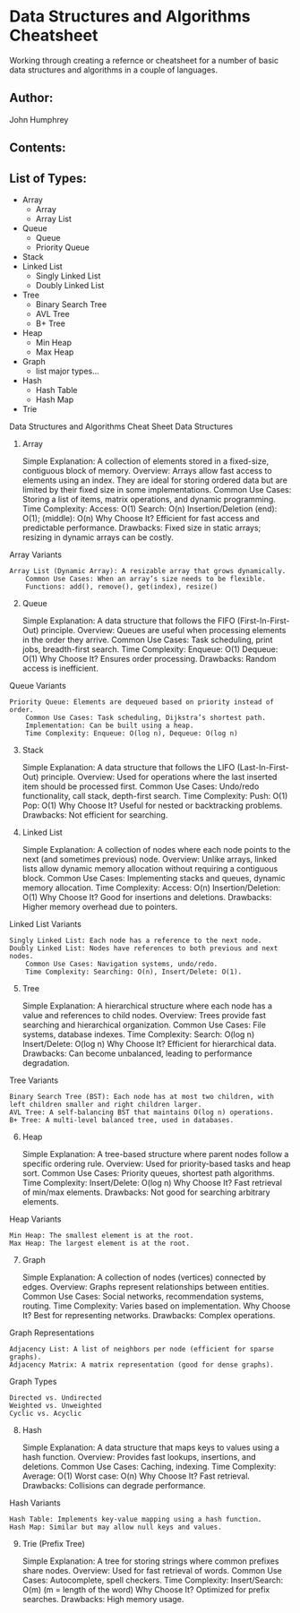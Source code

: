 # Data Structures and Algorithms Cheatsheet
Working through creating a refernce or cheatsheet for a number of basic data structures and algorithms in a couple of languages.

## Author:
John Humphrey

## Contents:

## List of Types:
- Array
    - Array
    - Array List
- Queue
    - Queue
    - Priority Queue
- Stack
- Linked List
    - Singly Linked List
    - Doubly Linked List
- Tree
    - Binary Search Tree
    - AVL Tree
    - B+ Tree
- Heap
    - Min Heap
    - Max Heap
- Graph
    - list major types...
- Hash
    - Hash Table
    - Hash Map
- Trie


Data Structures and Algorithms Cheat Sheet
Data Structures
1. Array

    Simple Explanation: A collection of elements stored in a fixed-size, contiguous block of memory.
    Overview: Arrays allow fast access to elements using an index. They are ideal for storing ordered data but are limited by their fixed size in some implementations.
    Common Use Cases: Storing a list of items, matrix operations, and dynamic programming.
    Time Complexity:
        Access: O(1)
        Search: O(n)
        Insertion/Deletion (end): O(1); (middle): O(n)
    Why Choose It? Efficient for fast access and predictable performance.
    Drawbacks: Fixed size in static arrays; resizing in dynamic arrays can be costly.

Array Variants

    Array List (Dynamic Array): A resizable array that grows dynamically.
        Common Use Cases: When an array’s size needs to be flexible.
        Functions: add(), remove(), get(index), resize()

2. Queue

    Simple Explanation: A data structure that follows the FIFO (First-In-First-Out) principle.
    Overview: Queues are useful when processing elements in the order they arrive.
    Common Use Cases: Task scheduling, print jobs, breadth-first search.
    Time Complexity:
        Enqueue: O(1)
        Dequeue: O(1)
    Why Choose It? Ensures order processing.
    Drawbacks: Random access is inefficient.

Queue Variants

    Priority Queue: Elements are dequeued based on priority instead of order.
        Common Use Cases: Task scheduling, Dijkstra’s shortest path.
        Implementation: Can be built using a heap.
        Time Complexity: Enqueue: O(log n), Dequeue: O(log n)

3. Stack

    Simple Explanation: A data structure that follows the LIFO (Last-In-First-Out) principle.
    Overview: Used for operations where the last inserted item should be processed first.
    Common Use Cases: Undo/redo functionality, call stack, depth-first search.
    Time Complexity:
        Push: O(1)
        Pop: O(1)
    Why Choose It? Useful for nested or backtracking problems.
    Drawbacks: Not efficient for searching.

4. Linked List

    Simple Explanation: A collection of nodes where each node points to the next (and sometimes previous) node.
    Overview: Unlike arrays, linked lists allow dynamic memory allocation without requiring a contiguous block.
    Common Use Cases: Implementing stacks and queues, dynamic memory allocation.
    Time Complexity:
        Access: O(n)
        Insertion/Deletion: O(1)
    Why Choose It? Good for insertions and deletions.
    Drawbacks: Higher memory overhead due to pointers.

Linked List Variants

    Singly Linked List: Each node has a reference to the next node.
    Doubly Linked List: Nodes have references to both previous and next nodes.
        Common Use Cases: Navigation systems, undo/redo.
        Time Complexity: Searching: O(n), Insert/Delete: O(1).

5. Tree

    Simple Explanation: A hierarchical structure where each node has a value and references to child nodes.
    Overview: Trees provide fast searching and hierarchical organization.
    Common Use Cases: File systems, database indexes.
    Time Complexity:
        Search: O(log n)
        Insert/Delete: O(log n)
    Why Choose It? Efficient for hierarchical data.
    Drawbacks: Can become unbalanced, leading to performance degradation.

Tree Variants

    Binary Search Tree (BST): Each node has at most two children, with left children smaller and right children larger.
    AVL Tree: A self-balancing BST that maintains O(log n) operations.
    B+ Tree: A multi-level balanced tree, used in databases.

6. Heap

    Simple Explanation: A tree-based structure where parent nodes follow a specific ordering rule.
    Overview: Used for priority-based tasks and heap sort.
    Common Use Cases: Priority queues, shortest path algorithms.
    Time Complexity: Insert/Delete: O(log n)
    Why Choose It? Fast retrieval of min/max elements.
    Drawbacks: Not good for searching arbitrary elements.

Heap Variants

    Min Heap: The smallest element is at the root.
    Max Heap: The largest element is at the root.

7. Graph

    Simple Explanation: A collection of nodes (vertices) connected by edges.
    Overview: Graphs represent relationships between entities.
    Common Use Cases: Social networks, recommendation systems, routing.
    Time Complexity: Varies based on implementation.
    Why Choose It? Best for representing networks.
    Drawbacks: Complex operations.

Graph Representations

    Adjacency List: A list of neighbors per node (efficient for sparse graphs).
    Adjacency Matrix: A matrix representation (good for dense graphs).

Graph Types

    Directed vs. Undirected
    Weighted vs. Unweighted
    Cyclic vs. Acyclic

8. Hash

    Simple Explanation: A data structure that maps keys to values using a hash function.
    Overview: Provides fast lookups, insertions, and deletions.
    Common Use Cases: Caching, indexing.
    Time Complexity:
        Average: O(1)
        Worst case: O(n)
    Why Choose It? Fast retrieval.
    Drawbacks: Collisions can degrade performance.

Hash Variants

    Hash Table: Implements key-value mapping using a hash function.
    Hash Map: Similar but may allow null keys and values.

9. Trie (Prefix Tree)

    Simple Explanation: A tree for storing strings where common prefixes share nodes.
    Overview: Used for fast retrieval of words.
    Common Use Cases: Autocomplete, spell checkers.
    Time Complexity:
        Insert/Search: O(m) (m = length of the word)
    Why Choose It? Optimized for prefix searches.
    Drawbacks: High memory usage.